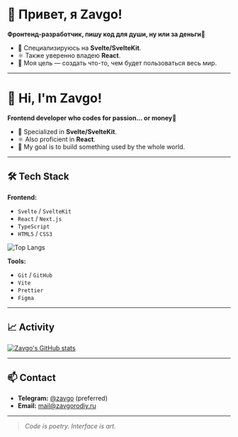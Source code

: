 <!-- Русская версия -->
# 👋 Привет, я Zavgo!

**Фронтенд-разработчик, пишу код для души, ну или за деньги🤑**

*   🚀 Специализируюсь на **Svelte/SvelteKit**.
*   ⚛️ Также уверенно владею **React**.
*   🎯 Моя цель — создать что-то, чем будет пользоваться весь мир.

---

<!-- English version -->
# 👋 Hi, I'm Zavgo!

**Frontend developer who codes for passion... or money🤑**

*   🚀 Specialized in **Svelte/SvelteKit**.
*   ⚛️ Also proficient in **React**.
*   🎯 My goal is to build something used by the whole world.

---

## 🛠 Tech Stack

**Frontend:**
*   `Svelte` / `SvelteKit`
*   `React` / `Next.js`
*   `TypeScript`
*   `HTML5` / `CSS3`

![Top Langs](https://github-readme-stats.vercel.app/api/top-langs/?username=Zavgoyt&langs_count=8)

**Tools:**
*   `Git` / `GitHub`
*   `Vite`
*   `Prettier`
*   `Figma`

---

## 📈 Activity

[![Zavgo's GitHub stats](https://github-readme-stats.vercel.app/api?username=Zavgoyt&show_icons=true&theme=radical)](https://github.com/Zavgoyt)

---

## 📫 Contact

*   **Telegram:** [@zavgo](https://t.me/zavgoyt) (preferred)
*   **Email:** [mail@zavgorodiy.ru](mailto:mail@zavgorodiy.ru)

---

> *Code is poetry. Interface is art.*
